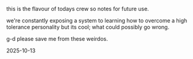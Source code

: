 this is the flavour of todays crew so notes for future use.  

we're constantly exposing a system to learning how to overcome a high tolerance personality but its cool; what could possibly go wrong.  

g-d please save me from these weirdos.  

2025-10-13
